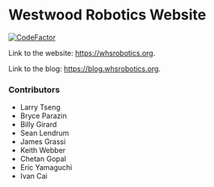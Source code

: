 # Westwood Robotics Website
[![CodeFactor](https://www.codefactor.io/repository/github/1757westwoodrobotics/1757westwoodrobotics.github.io/badge)](https://www.codefactor.io/repository/github/1757westwoodrobotics/1757westwoodrobotics.github.io)

Link to the website: <https://whsrobotics.org>.

Link to the blog: <https://blog.whsrobotics.org>.

### Contributors
- Larry Tseng
- Bryce Parazin
- Billy Girard
- Sean Lendrum
- James Grassi
- Keith Webber
- Chetan Gopal
- Eric Yamaguchi
- Ivan Cai